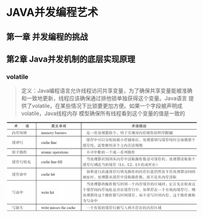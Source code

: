 # JAVA并发编程艺术



## 第一章 并发编程的挑战

## 第2章 Java并发机制的底层实现原理

### volatile

>定义：Java编程语言允许线程访问共享变量，为了确保共享变量能被准确和一致地更新，线程应该确保通过排他锁单独获得这个变量。Java语言
>提供了volatile，在某些情况下比锁要更加方便。如果一个字段被声明成volatile，Java线程内存
>模型确保所有线程看到这个变量的值是一致的

![image-20200106102614170](JAVA并发编程艺术.assets/image-20200106102614170.png)